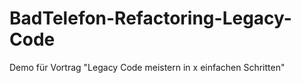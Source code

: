 # BadTelefon-Refactoring-Legacy-Code
Demo für Vortrag "Legacy Code meistern in x einfachen Schritten"
